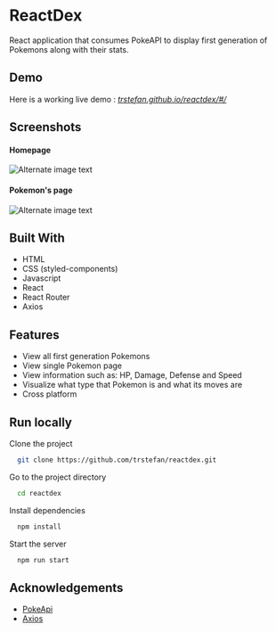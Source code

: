 
# ReactDex

React application that consumes PokeAPI to display first generation of Pokemons along with their stats.

## Demo

Here is a working live demo : [_trstefan.github.io/reactdex/#/_](trstefan.github.io/reactdex/#/)

## Screenshots

#### Homepage
![Alternate image text](https://i.ibb.co/SNJr7tq/reactdext-Front.png)

#### Pokemon's page
![Alternate image text](https://i.ibb.co/m4K4KZd/reactdex-Singe.png)



## Built With
  - HTML
  - CSS (styled-components)
  - Javascript
  - React
  - React Router
  - Axios

## Features
  - View all first generation Pokemons
  - View single Pokemon page
  - View information such as: HP, Damage, Defense and Speed
  - Visualize what type that Pokemon is and what its moves are
  - Cross platform

## Run locally

Clone the project

```bash
  git clone https://github.com/trstefan/reactdex.git
```

Go to the project directory

```bash
  cd reactdex
```

Install dependencies

```bash
  npm install
```

Start the server

```bash
  npm run start
```

## Acknowledgements

 - [PokeApi](https://pokeapi.co/)
 - [Axios](https://www.npmjs.com/package/axios)

